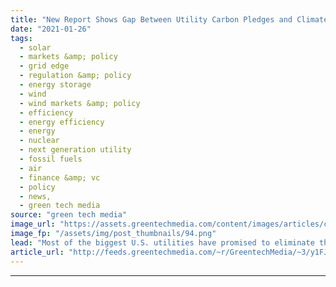```yaml
---
title: "New Report Shows Gap Between Utility Carbon Pledges and Climate Change Imperatives"
date: "2021-01-26"
tags: 
  - solar
  - markets &amp; policy
  - grid edge
  - regulation &amp; policy
  - energy storage
  - wind
  - wind markets &amp; policy
  - efficiency
  - energy efficiency
  - energy
  - nuclear
  - next generation utility
  - fossil fuels
  - air
  - finance &amp; vc
  - policy
  - news,
  - green tech media
source: "green tech media"
image_url: "https://assets.greentechmedia.com/content/images/articles/coal_plant_2_XL.jpg"
image_fp: "/assets/img/post_thumbnails/94.png"
lead: "Most of the biggest U.S. utilities have promised to eliminate their carbon emissions by midcentury. New research asserts that most have undermined those goals by keeping coal plants running and building new natural-gas plants planned to operate for d ..."
article_url: "http://feeds.greentechmedia.com/~r/GreentechMedia/~3/y1FJ8SXm4Sg/new-report-highlights-gap-between-utility-carbon-pledges-and-climate-change-imperatives"
---
```


---
